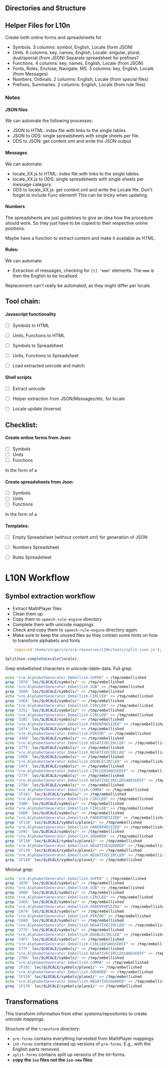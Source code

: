 ## Directories and Structure



## Helper Files for L10n

Create both online forms and spreadsheets for

* Symbols. 3 columns: symbol, English, Locale (form JSON)
* Units. 6 columns: key, names, English, Locale: singular, plural, dual/special (from JSON)
  Separate spreadsheet for prefixes?
* Functions. 4 columns: key, names, English, Locale (from JSON)
* Fonts, Roles, Enclose, Navigate, MS. 3 columns: key, English, Locale (from Messages)
* Numbers, Ordinals. 2 columns: English, Locale (from special files)
* Prefixes, Summaries. 2 columns: English, Locale (from rule files)

### Notes

#### JSON files

We can automate the following processes: 

* JSON to HTML: index file with links to the single tables.
* JSON to ODS: single spreadsheets with single sheets per file.
* ODS to JSON: get content.xml and write the JSON output.

#### Messages

We can automate: 

* locale_XX.js to HTML: index file with links to the single tables.
* locale_XX.js to ODS: single spreadsheets with single sheets per message category.
* ODS to locale_XX.js: get content.xml and write the Locale file. Don't forget to
        include Func element! This can be tricky when updating.

#### Numbers

The spreadsheets are just guidelines to give an idea how the procedure should
work. So they just have to be copied to their respective online positions.

Maybe have a function to extract content and make it available as HTML.


#### Rules:

We can automate:

* Extraction of messages, checking for `[t] "mmm"` elements. The `mmm` is then
  the English to be localised.
  
Replacement can't really be automated, as they might differ per locale.


## Tool chain:

#### Javascript functionality

- [ ] Symbols to HTML
- [ ] Units, Functions to HTML


- [ ] Symbols to Spreadsheet
- [ ] Units, Functions to Spreadsheet

- [ ] Load extracted unicode and match


#### Shell scripts

- [ ] Extract unicode 
- [ ] Helper extraction from JSON/Messages/etc. for locale
- [ ] Locale update (inverse)


## Checklist:

#### Create online forms from Json:

- [ ] Symbols 
- [ ] Units
- [ ] Functions

In the form of a 


#### Create spreadsheets from Json:

- [ ] Symbols
- [ ] Units
- [ ] Functions

In the form of a 


#### Templates:

- [ ] Empty Spreadsheet (without content.xml) for generation of JSON
- [ ] Numbers Spreadsheet
- [ ] Rules Spreadsheet


# L10N Workflow

## Symbol extraction workflow

* Extract MathPlayer files
* Clean them up
* Copy them to `speech-rule-engine` directory
* Complete them with unicode mappings
* Check and copy them to `speech-rule-engine` directory again.
* Make sure to keep the unused files as they contain some hints on how to
  transform alphabets and fonts


``` javascript
    require('/home/sorge/sre/sre-resources/l10n/tools/split-json.js');
```

``` javascript
SplitJson.completeLocale(locale);
```

Grep embellished characters in unicode-table-data. Full grep:

``` bash
echo "sre.AlphabetGenerator.Embellish.SUPER" > /tmp/embellished
grep '2070' loc/$LOCALE/symbols/* >> /tmp/embellished
echo "sre.AlphabetGenerator.Embellish.SUB" >> /tmp/embellished
grep '2080' loc/$LOCALE/symbols/* >> /tmp/embellished
echo "sre.AlphabetGenerator.Embellish.CIRCLED" >> /tmp/embellished
grep '24EA' loc/$LOCALE/symbols/* >> /tmp/embellished
echo "sre.AlphabetGenerator.Embellish.CIRCLED" >> /tmp/embellished
grep '3251' loc/$LOCALE/symbols/* >> /tmp/embellished
echo "sre.AlphabetGenerator.Embellish.CIRCLED" >> /tmp/embellished
grep '32B1' loc/$LOCALE/symbols/* >> /tmp/embellished
echo "sre.AlphabetGenerator.Embellish.PARENTHESIZED" >> /tmp/embellished
grep '2474' loc/$LOCALE/symbols/* >> /tmp/embellished
echo "sre.AlphabetGenerator.Embellish.PERIOD" >> /tmp/embellished
grep '2488' loc/$LOCALE/symbols/* >> /tmp/embellished
echo "sre.AlphabetGenerator.Embellish.NEGATIVECIRCLED" >> /tmp/embellished
grep '2775' loc/$LOCALE/symbols/* >> /tmp/embellished
echo "sre.AlphabetGenerator.Embellish.NEGATIVECIRCLED" >> /tmp/embellished
grep '24EB' loc/$LOCALE/symbols/* >> /tmp/embellished
echo "sre.AlphabetGenerator.Embellish.DOUBLECIRCLED" >> /tmp/embellished
grep '24F5' loc/$LOCALE/symbols/* >> /tmp/embellished
echo "sre.AlphabetGenerator.Embellish.CIRCLEDSANSSERIF" >> /tmp/embellished
grep '277F' loc/$LOCALE/symbols/* >> /tmp/embellished
echo "sre.AlphabetGenerator.Embellish.NEGATIVECIRCLEDSANSSERIF" >> /tmp/embellished
grep '278A' loc/$LOCALE/symbols/* >> /tmp/embellished
echo "sre.AlphabetGenerator.Embellish.COMMA" >> /tmp/embellished
grep '1F101' loc/$LOCALE/symbols/* >> /tmp/embellished
echo "sre.AlphabetGenerator.Embellish.CIRCLED" >> /tmp/embellished
grep '24B6' loc/$LOCALE/symbols/* >> /tmp/embellished
echo "sre.AlphabetGenerator.Embellish.CIRCLED" >> /tmp/embellished
grep '24D0' loc/$LOCALE/symbols/* >> /tmp/embellished
echo "sre.AlphabetGenerator.Embellish.PARENTHESIZED" >> /tmp/embellished
grep '1F110' loc/$LOCALE/symbols/plane1/* >> /tmp/embellished
echo "sre.AlphabetGenerator.Embellish.PARENTHESIZED" >> /tmp/embellished
grep '249C' loc/$LOCALE/symbols/* >> /tmp/embellished
echo "sre.AlphabetGenerator.Embellish.SQUARED" >> /tmp/embellished
grep '1F130' loc/$LOCALE/symbols/plane1/* >> /tmp/embellished
echo "sre.AlphabetGenerator.Embellish.NEGATIVESQUARED" >> /tmp/embellished
grep '1F170' loc/$LOCALE/symbols/plane1/* >> /tmp/embellished
echo "sre.AlphabetGenerator.Embellish.NEGATIVECIRCLED" >> /tmp/embellished
grep '1F150' loc/$LOCALE/symbols/plane1/* >> /tmp/embellished
```

Minimal grep:

``` bash
echo "sre.AlphabetGenerator.Embellish.SUPER" > /tmp/embellished
grep '2070' loc/$LOCALE/symbols/* >> /tmp/embellished
echo "sre.AlphabetGenerator.Embellish.SUB" >> /tmp/embellished
grep '2080' loc/$LOCALE/symbols/* >> /tmp/embellished
echo "sre.AlphabetGenerator.Embellish.CIRCLED" >> /tmp/embellished
grep '24EA' loc/$LOCALE/symbols/* >> /tmp/embellished
echo "sre.AlphabetGenerator.Embellish.PARENTHESIZED" >> /tmp/embellished
grep '2474' loc/$LOCALE/symbols/* >> /tmp/embellished
echo "sre.AlphabetGenerator.Embellish.PERIOD" >> /tmp/embellished
grep '2488' loc/$LOCALE/symbols/* >> /tmp/embellished
echo "sre.AlphabetGenerator.Embellish.NEGATIVECIRCLED" >> /tmp/embellished
grep '2775' loc/$LOCALE/symbols/* >> /tmp/embellished
echo "sre.AlphabetGenerator.Embellish.DOUBLECIRCLED" >> /tmp/embellished
grep '24F5' loc/$LOCALE/symbols/* >> /tmp/embellished
echo "sre.AlphabetGenerator.Embellish.CIRCLEDSANSSERIF" >> /tmp/embellished
grep '277F' loc/$LOCALE/symbols/* >> /tmp/embellished
echo "sre.AlphabetGenerator.Embellish.NEGATIVECIRCLEDSANSSERIF" >> /tmp/embellished
grep '278A' loc/$LOCALE/symbols/* >> /tmp/embellished
echo "sre.AlphabetGenerator.Embellish.COMMA" >> /tmp/embellished
grep '1F101' loc/$LOCALE/symbols/plane1/* >> /tmp/embellished
echo "sre.AlphabetGenerator.Embellish.SQUARED" >> /tmp/embellished
grep '1F130' loc/$LOCALE/symbols/plane1/* >> /tmp/embellished
echo "sre.AlphabetGenerator.Embellish.NEGATIVESQUARED" >> /tmp/embellished
grep '1F170' loc/$LOCALE/symbols/plane1/* >> /tmp/embellished
```

## Transformations

This transform information from other systems/repositories to create unicode mappings.

Structure of the `transform` directory:
  * `pre-forms` contains everything harvested from MathPlayer mappings
  * `int-forms` contains cleaned up versions of `pre-forms`. E.g., with the English parts removed.
  * `split-forms` contains split up versions of the int-forms.
  * __copy the `iso` files not the `iso-new` files__
